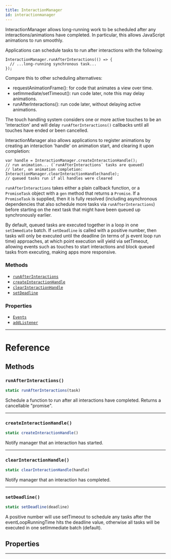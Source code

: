 ```yaml
---
title: InteractionManager
id: interactionmanager
---
```


InteractionManager allows long-running work to be scheduled after any interactions/animations have completed. In particular, this allows JavaScript animations to run smoothly.

Applications can schedule tasks to run after interactions with the following:

```
InteractionManager.runAfterInteractions(() => {
  // ...long-running synchronous task...
});
```

Compare this to other scheduling alternatives:

- requestAnimationFrame(): for code that animates a view over time.
- setImmediate/setTimeout(): run code later, note this may delay animations.
- runAfterInteractions(): run code later, without delaying active animations.

The touch handling system considers one or more active touches to be an 'interaction' and will delay `runAfterInteractions()` callbacks until all touches have ended or been cancelled.

InteractionManager also allows applications to register animations by creating an interaction 'handle' on animation start, and clearing it upon completion:

```
var handle = InteractionManager.createInteractionHandle();
// run animation... (`runAfterInteractions` tasks are queued)
// later, on animation completion:
InteractionManager.clearInteractionHandle(handle);
// queued tasks run if all handles were cleared
```

`runAfterInteractions` takes either a plain callback function, or a `PromiseTask` object with a `gen` method that returns a `Promise`. If a `PromiseTask` is supplied, then it is fully resolved (including asynchronous dependencies that also schedule more tasks via `runAfterInteractions`) before starting on the next task that might have been queued up synchronously earlier.

By default, queued tasks are executed together in a loop in one `setImmediate` batch. If `setDeadline` is called with a positive number, then tasks will only be executed until the deadline (in terms of js event loop run time) approaches, at which point execution will yield via setTimeout, allowing events such as touches to start interactions and block queued tasks from executing, making apps more responsive.

### Methods

- [`runAfterInteractions`](interactionmanager.md#runafterinteractions)
- [`createInteractionHandle`](interactionmanager.md#createinteractionhandle)
- [`clearInteractionHandle`](interactionmanager.md#clearinteractionhandle)
- [`setDeadline`](interactionmanager.md#setdeadline)

### Properties

- [`Events`](interactionmanager.md#events)
- [`addListener`](interactionmanager.md#addlistener)

---

# Reference

## Methods

### `runAfterInteractions()`

```jsx
static runAfterInteractions(task)
```

Schedule a function to run after all interactions have completed. Returns a cancellable "promise".

---

### `createInteractionHandle()`

```jsx
static createInteractionHandle()
```

Notify manager that an interaction has started.

---

### `clearInteractionHandle()`

```jsx
static clearInteractionHandle(handle)
```

Notify manager that an interaction has completed.

---

### `setDeadline()`

```jsx
static setDeadline(deadline)
```

A positive number will use setTimeout to schedule any tasks after the eventLoopRunningTime hits the deadline value, otherwise all tasks will be executed in one setImmediate batch (default).

## Properties

---
